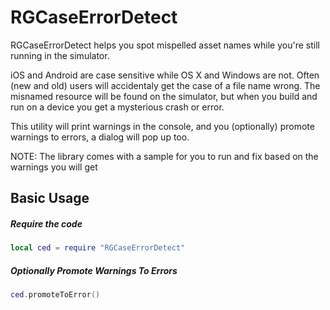 RGCaseErrorDetect
============

RGCaseErrorDetect helps you spot mispelled asset names while you're still running in the simulator.

iOS and Android are case sensitive while OS X and Windows are not.  Often  (new and old) users will accidentaly get the case of a file name wrong.  The misnamed resource will be found on the simulator, but when you build and run on a device you get a mysterious crash or error.

This utility will print warnings in the console, and you (optionally) promote warnings to errors, a dialog will pop up too.

NOTE: The library comes with a sample for you to run and fix based on the warnings you will get


Basic Usage
-------------------------

##### Require the code
```lua
local ced = require "RGCaseErrorDetect"
```

##### Optionally Promote Warnings To Errors
```lua
ced.promoteToError()
```

